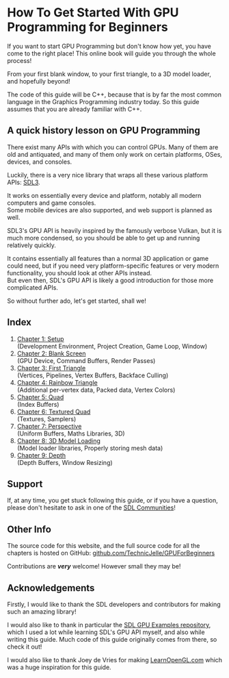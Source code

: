 # How To Get Started With GPU Programming for Beginners

If you want to start GPU Programming but don't know how yet, you have come to the right place!
This online book will guide you through the whole process!

From your first blank window, to your first triangle, to a 3D model loader, and hopefully beyond!

The code of this guide will be C++, because that is by far the most common language
in the Graphics Programming industry today.
So this guide assumes that you are already familiar with C++.

## A quick history lesson on GPU Programming

There exist many APIs with which you can control GPUs.
Many of them are old and antiquated,
and many of them only work on certain platforms, OSes, devices, and consoles.

Luckily, there is a very nice library that wraps all these various platform APIs: [SDL3](https://www.libsdl.org/).

It works on essentially every device and platform, notably all modern computers and game consoles.  
Some mobile devices are also supported, and web support is planned as well.

SDL3's GPU API is heavily inspired by the famously verbose Vulkan, but it is much more condensed,
so you should be able to get up and running relatively quickly.

It contains essentially all features than a normal 3D application or game could need,
but if you need very platform-specific features or very modern functionality, you should look at other APIs instead.  
But even then, SDL's GPU API is likely a good introduction for those more complicated APIs.

So without further ado, let's get started, shall we!

## Index

1. [Chapter 1: Setup](chapter01new/README.md)  
   (Development Environment, Project Creation, Game Loop, Window)
2. [Chapter 2: Blank Screen](chapter02new/README.md)  
   (GPU Device, Command Buffers, Render Passes)
3. [Chapter 3: First Triangle](chapter03new/README.md)  
   (Vertices, Pipelines, Vertex Buffers, Backface Culling)
4. [Chapter 4: Rainbow Triangle](chapter04/README.md)  
   (Additional per-vertex data, Packed data, Vertex Colors)
5. [Chapter 5: Quad](chapter05/README.md)  
   (Index Buffers)
6. [Chapter 6: Textured Quad](chapter06/README.md)  
   (Textures, Samplers)
7. [Chapter 7: Perspective](chapter07/README.md)  
   (Uniform Buffers, Maths Libraries, 3D)
8. [Chapter 8: 3D Model Loading](chapter08/README.md)  
   (Model loader libraries, Properly storing mesh data)
9. [Chapter 9: Depth](chapter09/README.md)  
   (Depth Buffers, Window Resizing)

## Support

If, at any time, you get stuck following this guide, or if you have a question,
please don't hesitate to ask in one of the [SDL Communities](https://wiki.libsdl.org/SDL3/FAQCommunities)!

## Other Info

The source code for this website, and the full source code for all the chapters is hosted on GitHub:
[github.com/TechnicJelle/GPUForBeginners](https://github.com/TechnicJelle/GPUForBeginners)

Contributions are ***very*** welcome! However small they may be!

## Acknowledgements

Firstly, I would like to thank the SDL developers and contributors for making such an amazing library!

I would also like to thank in particular the
[SDL GPU Examples repository](https://github.com/TheSpydog/SDL_gpu_examples),
which I used a lot while learning SDL's GPU API myself,
and also while writing this guide. Much code of this guide originally comes from there, so check it out!

I would also like to thank Joey de Vries for making [LearnOpenGL.com](https://learnopengl.com/)
which was a huge inspiration for this guide.
